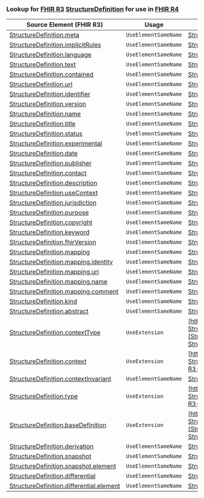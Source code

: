 ### Lookup for [FHIR R3](https://hl7.org/fhir/STU3/) [StructureDefinition](https://hl7.org/fhir/STU3/StructureDefinition.html) for use in [FHIR R4](https://hl7.org/fhir/R4/)

| Source Element (FHIR R3) | Usage | Target |
| -------------- | ----- | ------ |
| [StructureDefinition.meta](https://hl7.org/fhir/STU3/StructureDefinition.html#resource) | `UseElementSameName` | [StructureDefinition.meta](https://hl7.org/fhir/R4/StructureDefinition.html#resource) |
| [StructureDefinition.implicitRules](https://hl7.org/fhir/STU3/StructureDefinition.html#resource) | `UseElementSameName` | [StructureDefinition.implicitRules](https://hl7.org/fhir/R4/StructureDefinition.html#resource) |
| [StructureDefinition.language](https://hl7.org/fhir/STU3/StructureDefinition.html#resource) | `UseElementSameName` | [StructureDefinition.language](https://hl7.org/fhir/R4/StructureDefinition.html#resource) |
| [StructureDefinition.text](https://hl7.org/fhir/STU3/StructureDefinition.html#resource) | `UseElementSameName` | [StructureDefinition.text](https://hl7.org/fhir/R4/StructureDefinition.html#resource) |
| [StructureDefinition.contained](https://hl7.org/fhir/STU3/StructureDefinition.html#resource) | `UseElementSameName` | [StructureDefinition.contained](https://hl7.org/fhir/R4/StructureDefinition.html#resource) |
| [StructureDefinition.url](https://hl7.org/fhir/STU3/StructureDefinition.html#resource) | `UseElementSameName` | [StructureDefinition.url](https://hl7.org/fhir/R4/StructureDefinition.html#resource) |
| [StructureDefinition.identifier](https://hl7.org/fhir/STU3/StructureDefinition.html#resource) | `UseElementSameName` | [StructureDefinition.identifier](https://hl7.org/fhir/R4/StructureDefinition.html#resource) |
| [StructureDefinition.version](https://hl7.org/fhir/STU3/StructureDefinition.html#resource) | `UseElementSameName` | [StructureDefinition.version](https://hl7.org/fhir/R4/StructureDefinition.html#resource) |
| [StructureDefinition.name](https://hl7.org/fhir/STU3/StructureDefinition.html#resource) | `UseElementSameName` | [StructureDefinition.name](https://hl7.org/fhir/R4/StructureDefinition.html#resource) |
| [StructureDefinition.title](https://hl7.org/fhir/STU3/StructureDefinition.html#resource) | `UseElementSameName` | [StructureDefinition.title](https://hl7.org/fhir/R4/StructureDefinition.html#resource) |
| [StructureDefinition.status](https://hl7.org/fhir/STU3/StructureDefinition.html#resource) | `UseElementSameName` | [StructureDefinition.status](https://hl7.org/fhir/R4/StructureDefinition.html#resource) |
| [StructureDefinition.experimental](https://hl7.org/fhir/STU3/StructureDefinition.html#resource) | `UseElementSameName` | [StructureDefinition.experimental](https://hl7.org/fhir/R4/StructureDefinition.html#resource) |
| [StructureDefinition.date](https://hl7.org/fhir/STU3/StructureDefinition.html#resource) | `UseElementSameName` | [StructureDefinition.date](https://hl7.org/fhir/R4/StructureDefinition.html#resource) |
| [StructureDefinition.publisher](https://hl7.org/fhir/STU3/StructureDefinition.html#resource) | `UseElementSameName` | [StructureDefinition.publisher](https://hl7.org/fhir/R4/StructureDefinition.html#resource) |
| [StructureDefinition.contact](https://hl7.org/fhir/STU3/StructureDefinition.html#resource) | `UseElementSameName` | [StructureDefinition.contact](https://hl7.org/fhir/R4/StructureDefinition.html#resource) |
| [StructureDefinition.description](https://hl7.org/fhir/STU3/StructureDefinition.html#resource) | `UseElementSameName` | [StructureDefinition.description](https://hl7.org/fhir/R4/StructureDefinition.html#resource) |
| [StructureDefinition.useContext](https://hl7.org/fhir/STU3/StructureDefinition.html#resource) | `UseElementSameName` | [StructureDefinition.useContext](https://hl7.org/fhir/R4/StructureDefinition.html#resource) |
| [StructureDefinition.jurisdiction](https://hl7.org/fhir/STU3/StructureDefinition.html#resource) | `UseElementSameName` | [StructureDefinition.jurisdiction](https://hl7.org/fhir/R4/StructureDefinition.html#resource) |
| [StructureDefinition.purpose](https://hl7.org/fhir/STU3/StructureDefinition.html#resource) | `UseElementSameName` | [StructureDefinition.purpose](https://hl7.org/fhir/R4/StructureDefinition.html#resource) |
| [StructureDefinition.copyright](https://hl7.org/fhir/STU3/StructureDefinition.html#resource) | `UseElementSameName` | [StructureDefinition.copyright](https://hl7.org/fhir/R4/StructureDefinition.html#resource) |
| [StructureDefinition.keyword](https://hl7.org/fhir/STU3/StructureDefinition.html#resource) | `UseElementSameName` | [StructureDefinition.keyword](https://hl7.org/fhir/R4/StructureDefinition.html#resource) |
| [StructureDefinition.fhirVersion](https://hl7.org/fhir/STU3/StructureDefinition.html#resource) | `UseElementSameName` | [StructureDefinition.fhirVersion](https://hl7.org/fhir/R4/StructureDefinition.html#resource) |
| [StructureDefinition.mapping](https://hl7.org/fhir/STU3/StructureDefinition.html#resource) | `UseElementSameName` | [StructureDefinition.mapping](https://hl7.org/fhir/R4/StructureDefinition.html#resource) |
| [StructureDefinition.mapping.identity](https://hl7.org/fhir/STU3/StructureDefinition.html#resource) | `UseElementSameName` | [StructureDefinition.mapping.identity](https://hl7.org/fhir/R4/StructureDefinition.html#resource) |
| [StructureDefinition.mapping.uri](https://hl7.org/fhir/STU3/StructureDefinition.html#resource) | `UseElementSameName` | [StructureDefinition.mapping.uri](https://hl7.org/fhir/R4/StructureDefinition.html#resource) |
| [StructureDefinition.mapping.name](https://hl7.org/fhir/STU3/StructureDefinition.html#resource) | `UseElementSameName` | [StructureDefinition.mapping.name](https://hl7.org/fhir/R4/StructureDefinition.html#resource) |
| [StructureDefinition.mapping.comment](https://hl7.org/fhir/STU3/StructureDefinition.html#resource) | `UseElementSameName` | [StructureDefinition.mapping.comment](https://hl7.org/fhir/R4/StructureDefinition.html#resource) |
| [StructureDefinition.kind](https://hl7.org/fhir/STU3/StructureDefinition.html#resource) | `UseElementSameName` | [StructureDefinition.kind](https://hl7.org/fhir/R4/StructureDefinition.html#resource) |
| [StructureDefinition.abstract](https://hl7.org/fhir/STU3/StructureDefinition.html#resource) | `UseElementSameName` | [StructureDefinition.abstract](https://hl7.org/fhir/R4/StructureDefinition.html#resource) |
| [StructureDefinition.contextType](https://hl7.org/fhir/STU3/StructureDefinition.html#resource) | `UseExtension` | [http://hl7.org/fhir/3.0/StructureDefinition/extension-StructureDefinition.contextType](StructureDefinition-ext-R3-StructureDefinition.contextType.html) |
| [StructureDefinition.context](https://hl7.org/fhir/STU3/StructureDefinition.html#resource) | `UseExtension` | [http://hl7.org/fhir/3.0/StructureDefinition/extension-StructureDefinition.context](StructureDefinition-ext-R3-StructureDefinition.context.html) |
| [StructureDefinition.contextInvariant](https://hl7.org/fhir/STU3/StructureDefinition.html#resource) | `UseElementSameName` | [StructureDefinition.contextInvariant](https://hl7.org/fhir/R4/StructureDefinition.html#resource) |
| [StructureDefinition.type](https://hl7.org/fhir/STU3/StructureDefinition.html#resource) | `UseExtension` | [http://hl7.org/fhir/3.0/StructureDefinition/extension-StructureDefinition.type](StructureDefinition-ext-R3-StructureDefinition.type.html) |
| [StructureDefinition.baseDefinition](https://hl7.org/fhir/STU3/StructureDefinition.html#resource) | `UseExtension` | [http://hl7.org/fhir/3.0/StructureDefinition/extension-StructureDefinition.baseDefinition](StructureDefinition-ext-R3-StructureDefinition.baseDefinition.html) |
| [StructureDefinition.derivation](https://hl7.org/fhir/STU3/StructureDefinition.html#resource) | `UseElementSameName` | [StructureDefinition.derivation](https://hl7.org/fhir/R4/StructureDefinition.html#resource) |
| [StructureDefinition.snapshot](https://hl7.org/fhir/STU3/StructureDefinition.html#resource) | `UseElementSameName` | [StructureDefinition.snapshot](https://hl7.org/fhir/R4/StructureDefinition.html#resource) |
| [StructureDefinition.snapshot.element](https://hl7.org/fhir/STU3/StructureDefinition.html#resource) | `UseElementSameName` | [StructureDefinition.snapshot.element](https://hl7.org/fhir/R4/StructureDefinition.html#resource) |
| [StructureDefinition.differential](https://hl7.org/fhir/STU3/StructureDefinition.html#resource) | `UseElementSameName` | [StructureDefinition.differential](https://hl7.org/fhir/R4/StructureDefinition.html#resource) |
| [StructureDefinition.differential.element](https://hl7.org/fhir/STU3/StructureDefinition.html#resource) | `UseElementSameName` | [StructureDefinition.differential.element](https://hl7.org/fhir/R4/StructureDefinition.html#resource) |
